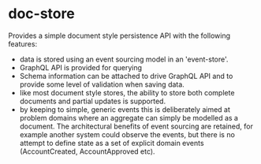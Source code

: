 # doc-store

Provides a simple document style persistence API with the 
following features: 

* data is stored using an event sourcing model in an 'event-store'.
* GraphQL API is provided for querying 
* Schema information can be attached to drive GraphQL 
API and to provide some level of validation when saving data.
* like most document style stores, the ability to store both complete 
documents and partial updates is supported. 
* by keeping to simple, generic events this is deliberately aimed at problem 
domains where an aggregate can simply be modelled as a document. The architectural benefits of event sourcing are 
retained, for example another system could observe the events, but there is no attempt to define state as a set of 
explicit domain events (AccountCreated, AccountApproved etc). 